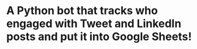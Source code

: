 #  A Python bot that tracks who engaged with Tweet and LinkedIn posts and put it into Google Sheets!